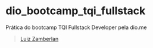 # dio_bootcamp_tqi_fullstack
Prática do bootcamp TQI Fullstack Developer pela dio.me
> [Luiz Zamberlan](https://github.com/LuiZamberlan)
